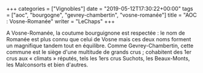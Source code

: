 +++
categories = ["Vignobles"]
date = "2019-05-12T17:30:22+00:00"
tags = ["aoc", "bourgogne", "gevrey-chambertin", "vosne-romanée"] 
title = "AOC : Vosne-Romanée"
writer = "LeChaps"
+++

A Vosne-Romanée, la coutume bourguignone est respectée : le nom de Romanée est plus connu que celui de Vosne mais ces deux noms forment un magnifique tandem tout en équilibre. Comme Gevrey-Chambertin, cette commune est le siège d'une multitude de grands crus ; cohabitent des 1er crus aux « climats » réputés, tels les 1ers crus Suchots, les Beaux-Monts, les Malconsorts et bien d'autres.
